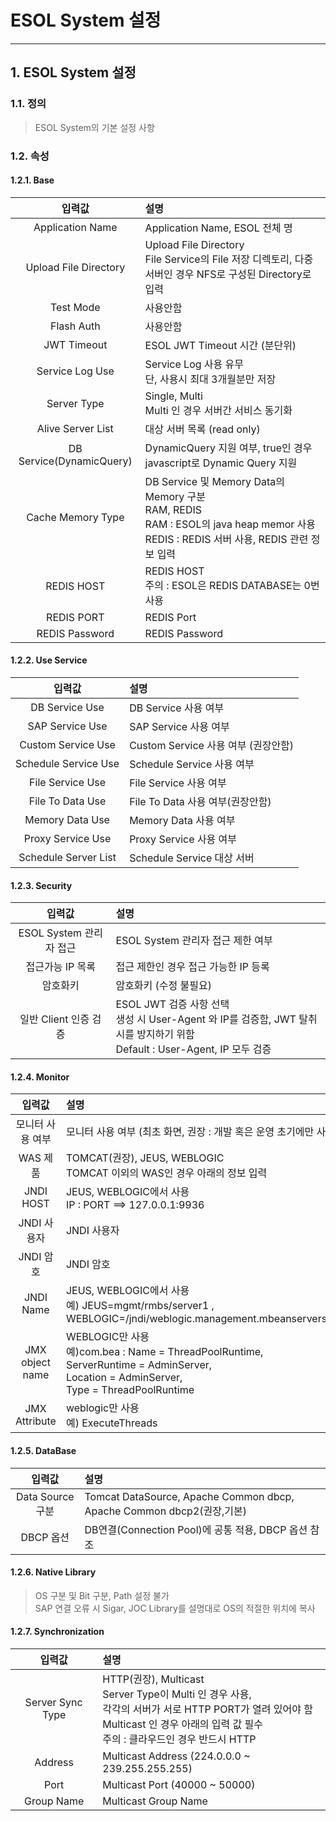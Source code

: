 # ESOL System 설정

---

## 1. ESOL System 설정
### 1.1. 정의

>ESOL System의 기본 설정 사항

### 1.2. 속성
#### 1.2.1. Base

| 입력값 | 설명 |
|:--:|:--|
| Application Name | Application Name, ESOL 전체 명 |
| Upload File Directory | Upload File Directory<br/>File Service의 File 저장 디렉토리, 다중 서버인 경우 NFS로 구성된 Directory로 입력 |
| Test Mode | 사용안함 |
| Flash Auth | 사용안함 |
| JWT Timeout | ESOL JWT Timeout 시간 (분단위) |
| Service Log Use | Service Log 사용 유무<br/> 단, 사용시 최대 3개월분만 저장 |
| Server Type | Single, Multi <br/>Multi 인 경우 서버간 서비스 동기화 |
| Alive Server List | 대상 서버 목록 (read only) |
| DB Service(DynamicQuery) | DynamicQuery 지원 여부, true인 경우 javascript로 Dynamic Query 지원 |
| Cache Memory Type | DB Service 및 Memory Data의 Memory 구분<br/>RAM, REDIS<br/>RAM : ESOL의 java heap memor 사용<br/>REDIS : REDIS 서버 사용, REDIS 관련 정보 입력 |
| REDIS HOST | REDIS HOST <br/>주의 : ESOL은 REDIS DATABASE는 0번 사용 |
| REDIS PORT | REDIS Port |
| REDIS Password | REDIS Password |

#### 1.2.2. Use Service

| 입력값 | 설명 |
|:--:|:--|
| DB Service Use | DB Service 사용 여부 |
| SAP Service Use | SAP Service 사용 여부 |
| Custom Service Use | Custom Service 사용 여부 (권장안함) |
| Schedule Service Use | Schedule Service 사용 여부 |
| File Service Use | File Service 사용 여부 |
| File To Data Use | File To Data 사용 여부(권장안함) |
| Memory Data Use | Memory Data 사용 여부 |
| Proxy Service Use | Proxy Service 사용 여부 |
| Schedule Server List | Schedule Service 대상 서버 |

#### 1.2.3. Security

| 입력값 | 설명 |
|:--:|:--|
| ESOL System 관리자 접근 | ESOL System 관리자 접근 제한 여부 |
| 접근가능 IP 목록 | 접근 제한인 경우 접근 가능한 IP 등록 |
| 암호화키 | 암호화키 (수정 불필요) |
| 일반 Client 인증 검증 | ESOL JWT 검증 사항 선택<br/>생성 시 User-Agent 와 IP를 검증함, JWT 탈취시를 방지하기 위함<br/>Default : User-Agent, IP 모두 검증 |

#### 1.2.4. Monitor

| 입력값 | 설명 |
|:--:|:--|
| 모니터 사용 여부 | 모니터 사용 여부 (최초 화면, 권장 : 개발 혹은 운영 초기에만 사용) |
| WAS 제품 | TOMCAT(권장), JEUS, WEBLOGIC<br/>TOMCAT 이외의 WAS인 경우 아래의 정보 입력 |
| JNDI HOST | JEUS, WEBLOGIC에서 사용<br/>IP : PORT ==> 127.0.0.1:9936 |
| JNDI 사용자 | JNDI 사용자 |
| JNDI 암호 | JNDI 암호 |
| JNDI Name | JEUS, WEBLOGIC에서 사용<br/>예) JEUS=mgmt/rmbs/server1 ,<br/>WEBLOGIC=/jndi/weblogic.management.mbeanservers.domainruntime |
| JMX object name | WEBLOGIC만 사용<br/>예)com.bea : Name = ThreadPoolRuntime,<br/>ServerRuntime = AdminServer,<br/>Location = AdminServer,<br/>Type = ThreadPoolRuntime|
| JMX Attribute | weblogic만 사용<br/>예) ExecuteThreads |

#### 1.2.5. DataBase

| 입력값 | 설명 |
|:--:|:--|
| Data Source 구분 | Tomcat DataSource, Apache Common dbcp, Apache Common dbcp2(권장,기본) |
| DBCP 옵션 | DB연결(Connection Pool)에 공통 적용, DBCP 옵션 참조 |

#### 1.2.6. Native Library

> OS 구분 및 Bit 구분, Path 설정 불가<br/>
> SAP 연결 오류 시 Sigar, JOC Library를 설명대로 OS의 적절한 위치에 복사

#### 1.2.7. Synchronization

| 입력값 | 설명 |
|:--:|:--|
| Server Sync Type | HTTP(권장), Multicast<br/>Server Type이 Multi 인 경우 사용,<br/>각각의 서버가 서로 HTTP PORT가 열려 있어야 함<br/>Multicast 인 경우 아래의 입력 값 필수<br/>주의 : 클라우드인 경우 반드시 HTTP |
| Address | Multicast Address (224.0.0.0 ~ 239.255.255.255) |
| Port | Multicast Port (40000 ~ 50000) |
| Group Name | Multicast Group Name |